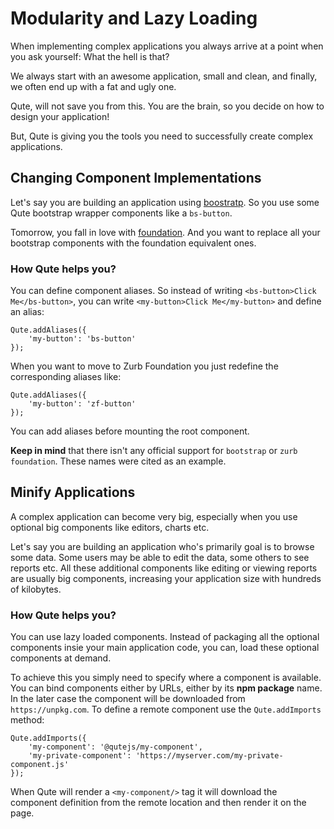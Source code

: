 # Modularity and Lazy Loading

When implementing complex applications you always arrive at a point when you ask yourself:
What the hell is that?

We always start with an awesome application, small and clean, and finally, we often end up with a fat and ugly one.

Qute, will not save you from this. You are the brain, so you decide on how to design your application!

But, Qute is giving you the tools you need to successfully create complex applications.

## Changing Component Implementations

Let's say you are building an application using [boostratp](https://getbootstrap.com/). So you use some Qute bootstrap wrapper components like a `bs-button`.

Tomorrow, you fall in love with [foundation](https://get.foundation/). And you want to replace all your bootstrap components with the foundation equivalent ones.

### How Qute helps you?

You can define component aliases. So instead of writing `<bs-button>Click Me</bs-button>`, you can write `<my-button>Click Me</my-button>` and define an alias:

```
Qute.addAliases({
	'my-button': 'bs-button'
});
```

When you want to move to Zurb Foundation you just redefine the corresponding aliases like:

```
Qute.addAliases({
	'my-button': 'zf-button'
});
```

You can add aliases before mounting the root component.

**Keep in mind** that there isn't any official support for `bootstrap` or `zurb foundation`. These names were cited as an example.

## Minify Applications

A complex application can become very big, especially when you use optional big components like editors, charts etc.

Let's say you are building an application who's primarily goal is to browse some data. Some users may be able to edit the data, some others to see reports etc. All these additional components like editing or viewing reports are usually big components, increasing your application size with hundreds of kilobytes.

### How Qute helps you?

You can use lazy loaded components. Instead of packaging all the optional components insie your main application code, you can, load these optional components at demand.

To achieve this you simply need to specify where a component is available. You can bind components either by URLs, either by its **npm package** name. In the later case the component will be downloaded from `https://unpkg.com`. To define a remote component use the `Qute.addImports` method:

```
Qute.addImports({
	'my-component': '@qutejs/my-component',
	'my-private-component': 'https://myserver.com/my-private-component.js'
});
```
When Qute will render a `<my-component/>` tag it will download the component definition from the remote location and then render it on the page.


